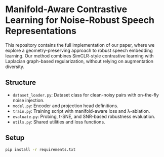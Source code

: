 # Manifold-Aware Contrastive Learning for Noise-Robust Speech Representations

This repository contains the full implementation of our paper, where we explore a geometry-preserving approach to robust speech embedding learning. Our method combines SimCLR-style contrastive learning with Laplacian graph-based regularization, without relying on augmentation diversity.

## Structure

- `dataset_loader.py`: Dataset class for clean-noisy pairs with on-the-fly noise injection.
- `model.py`: Encoder and projection head definitions.
- `train.py`: Training script with manifold-aware loss and λ-ablation.
- `evaluate.py`: Probing, t-SNE, and SNR-based robustness evaluation.
- `utils.py`: Shared utilities and loss functions.

## Setup

```bash
pip install -r requirements.txt
